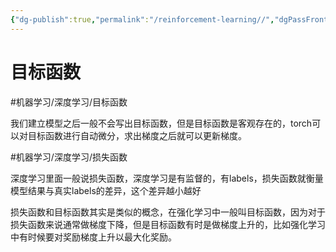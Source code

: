```yaml
---
{"dg-publish":true,"permalink":"/reinforcement-learning//","dgPassFrontmatter":true}
---
```



# 目标函数

#机器学习/深度学习/目标函数

我们建立模型之后一般不会写出目标函数，但是目标函数是客观存在的，torch可以对目标函数进行自动微分，求出梯度之后就可以更新梯度。

#机器学习/深度学习/损失函数 

深度学习里面一般说损失函数，深度学习是有监督的，有labels，损失函数就衡量模型结果与真实labels的差异，这个差异越小越好

损失函数和目标函数其实是类似的概念，在强化学习中一般叫目标函数，因为对于损失函数来说通常做梯度下降，但是目标函数有时是做梯度上升的，比如强化学习中有时候要对奖励梯度上升以最大化奖励。